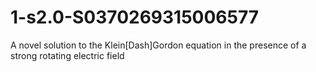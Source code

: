 # 1-s2.0-S0370269315006577
A novel solution to the Klein\[Dash]Gordon equation in the presence of a strong rotating electric field
